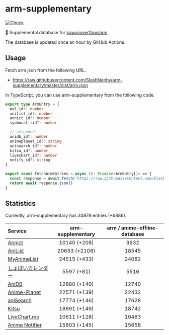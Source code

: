 # arm-supplementary

[![Check](https://github.com/SlashNephy/arm-supplementary/actions/workflows/check-node.yml/badge.svg)](https://github.com/SlashNephy/arm-supplementary/actions/workflows/check-node.yml)

💊 Supplemental database for [kawaiioverflow/arm](https://github.com/kawaiioverflow/arm)

The database is updated once an hour by GitHub Actions.

## Usage

Fetch arm.json from the following URL.

- https://raw.githubusercontent.com/SlashNephy/arm-supplementary/master/dist/arm.json

In TypeScript, you can use arm-supplementary from the following code.

```TypeScript
export type ArmEntry = {
  mal_id?: number
  anilist_id?: number
  annict_id?: number
  syobocal_tid?: number

  // extended
  anidb_id?: number
  animeplanet_id?: string
  anisearch_id?: number
  kitsu_id?: number
  livechart_id?: number
  notify_id?: string
}

export const fetchArmEntries = async (): Promise<ArmEntry[]> => {
  const response = await fetch('https://raw.githubusercontent.com/SlashNephy/arm-supplementary/master/dist/arm.json')
  return await response.json()
}
```

## Statistics

Currently, arm-supplementary has 34979 entries (+6886).

| Service                                     | arm-supplementary | arm / anime-offline-database |
| :------------------------------------------ | :---------------: | :--------------------------: |
| [Annict](https://annict.com)                |   10140 (+208)    |             9932             |
| [AniList](https://anilist.co)               |   20653 (+2108)   |            18545             |
| [MyAnimeList](https://myanimelist.net)      |   24515 (+433)    |            24082             |
| [しょぼいカレンダー](https://cal.syoboi.jp) |    5597 (+81)     |             5516             |
| [AniDB](https://anidb.net)                  |   12880 (+140)    |            12740             |
| [Anime-Planet](https://anime-planet.com)    |   22571 (+139)    |            22432             |
| [aniSearch](https://anisearch.com)          |   17774 (+146)    |            17628             |
| [Kitsu](https://kitsu.io)                   |   18891 (+149)    |            18742             |
| [LiveChart.me](https://livechart.me)        |   10611 (+128)    |            10483             |
| [Anime Notifier](https://notify.moe)        |   15803 (+145)    |            15658             |
